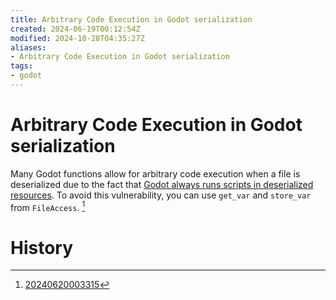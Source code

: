 ```yaml
---
title: Arbitrary Code Execution in Godot serialization
created: 2024-06-19T00:12:54Z
modified: 2024-10-28T04:35:27Z
aliases:
- Arbitrary Code Execution in Godot serialization
tags:
- godot
---
```


# Arbitrary Code Execution in Godot serialization

Many Godot functions allow for arbitrary code execution when a file is deserialized due to the fact that [Godot always runs scripts in deserialized resources](godot-runs-scripts-in-resources.md). To avoid this vulnerability, you can use `get_var` and `store_var` from `FileAccess`. [^1]

# History

[^1]: [20240620003315](../entries/20240620003315.md)
